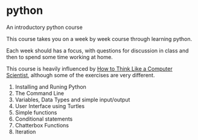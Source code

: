 # python
An introductory python course

This course takes you on a week by week course through learning python. 

Each week should has a focus, with questions for discussion in class and then to spend some time working at home. 

This course is heavily influenced by [How to Think Like a Computer Scientist](http://openbookproject.net/thinkcs/python/english3e/), although some of the exercises are very different. 

1. Installing and Runing Python
1. The Command Line 
1. Variables, Data Types and simple input/output 
1. User Interface using Turtles 
1. Simple functions
1. Conditional statements 
1. Chatterbox Functions 
1. Iteration 


